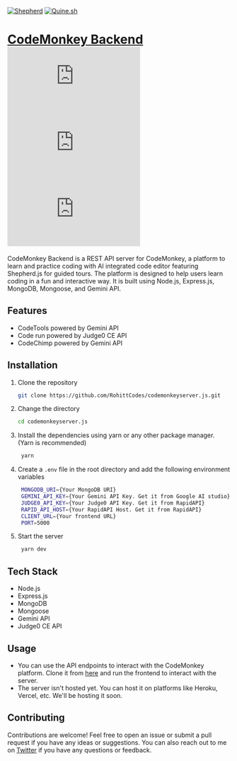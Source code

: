 [![Shepherd](https://img.shields.io/badge/Shepherd-JS-EFF2F3?labelColor=16202D&style=for-the-badge&link=https://shepherdjs.dev/)](https://shepherdjs.dev/)
[![Quine.sh](https://img.shields.io/badge/Quine.sh-131633?style=for-the-badge&link=https://quine.sh/)](https://quine.sh/)

# [CodeMonkey Backend](https://github.com/RohittCodes/codemonkeyserver.js) ![GitHub repo size](https://img.shields.io/github/repo-size/RohittCodes/codemonkeyserver.js?style=for-the-badge) ![GitHub](https://img.shields.io/github/license/RohittCodes/codemonkeyserver.js?style=for-the-badge) ![GitHub last commit](https://img.shields.io/github/last-commit/RohittCodes/codemonkeyserver.js?style=for-the-badge)

CodeMonkey Backend is a REST API server for CodeMonkey, a platform to learn and practice coding with AI integrated code editor featuring Shepherd.js for guided tours. The platform is designed to help users learn coding in a fun and interactive way. It is built using Node.js, Express.js, MongoDB, Mongoose, and Gemini API.

## Features

- CodeTools powered by Gemini API
- Code run powered by Judge0 CE API
- CodeChimp powered by Gemini API

## Installation

1. Clone the repository
   ```sh
   git clone https://github.com/RohittCodes/codemonkeyserver.js.git
    ```

2. Change the directory
   ```sh
   cd codemonkeyserver.js
   ```

3. Install the dependencies using yarn or any other package manager. (Yarn is recommended)
   ```sh
    yarn
   ```

4. Create a `.env` file in the root directory and add the following environment variables
   ```sh
    MONGODB_URI={Your MongoDB URI}
    GEMINI_API_KEY={Your Gemini API Key. Get it from Google AI studio}
    JUDGE0_API_KEY={Your Judge0 API Key. Get it from RapidAPI}
    RAPID_API_HOST={Your RapidAPI Host. Get it from RapidAPI}
    CLIENT_URL={Your frontend URL}
    PORT=5000
    ```
    
5. Start the server
   ```sh
    yarn dev
    ```

## Tech Stack

- Node.js
- Express.js
- MongoDB
- Mongoose
- Gemini API
- Judge0 CE API

## Usage

- You can use the API endpoints to interact with the CodeMonkey platform. Clone it from [here](https://github.com/RohittCodes/codemonkey.js) and run the frontend to interact with the server.
- The server isn't hosted yet. You can host it on platforms like Heroku, Vercel, etc. We'll be hosting it soon.

## Contributing

Contributions are welcome! Feel free to open an issue or submit a pull request if you have any ideas or suggestions. You can also reach out to me on [Twitter](https://twitter.com/RohittCodes) if you have any questions or feedback.
